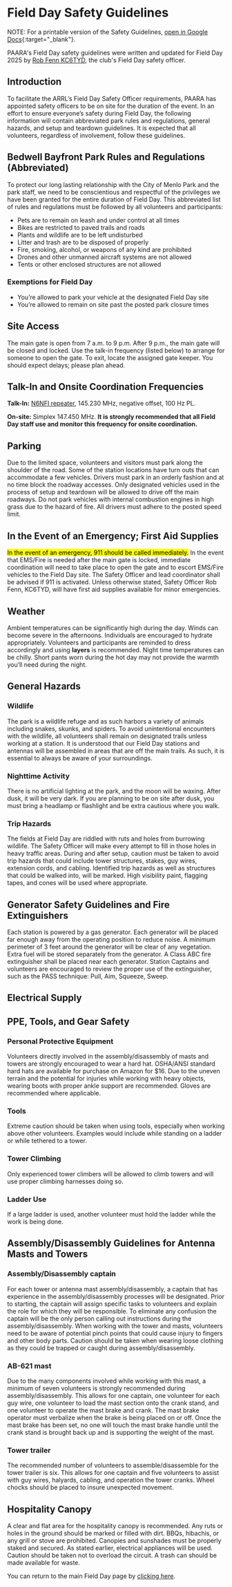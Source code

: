 # Field Day Safety Guidelines

NOTE: For a printable version of the Safety Guidelines, [open in Google Docs](https://docs.google.com/document/d/1J4zDdLOIcLpmyfRRWEDBjy1PZdddvFCUoqU4WL1VSAg/preview){:target="_blank"}.

PAARA's Field Day safety guidelines were written and updated for Field Day 2025 by [Rob Fenn KC6TYD](https://www.qrz.com/db/KC6TYD), the club's Field Day safety officer.

## Introduction

To facilitate the ARRL’s Field Day Safety Officer requirements, PAARA has appointed safety officers to be on site for the duration of the event. In an effort to ensure everyone’s safety during Field Day, the following information will contain abbreviated park rules and regulations, general hazards, and setup and teardown guidelines. It is expected that all volunteers, regardless of involvement, follow these guidelines.

## Bedwell Bayfront Park Rules and Regulations (Abbreviated) 

To protect our long lasting relationship with the City of Menlo Park and the park staff, we need to be conscientious and respectful of the privileges we have been granted for the entire duration of Field Day. This abbreviated list of rules and regulations must be followed by all volunteers and participants: 

* Pets are to remain on leash and under control at all times
* Bikes are restricted to paved trails and roads 
* Plants and wildlife are to be left undisturbed 
* Litter and trash are to be disposed of properly 
* Fire, smoking, alcohol, or weapons of any kind are prohibited
* Drones and other unmanned aircraft systems are not allowed
* Tents or other enclosed structures are not allowed

### Exemptions for Field Day 

* You’re allowed to park your vehicle at the designated Field Day site
* You’re allowed to remain on site past the posted park closure times

## Site Access

The main gate is open from 7 a.m. to 9 p.m. After 9 p.m., the main gate will be closed and locked. Use the talk-in frequency (listed below) to arrange for someone to open the gate. To exit, locate the assigned gate keeper. You should expect delays; please plan ahead.

## Talk-In and Onsite Coordination Frequencies

**Talk-In:** [N6NFI repeater](https://www.repeaterbook.com/repeaters/details.php?state_id=06&ID=620), 145.230 MHz, negative offset, 100 Hz PL. 

**On-site:** Simplex 147.450 MHz. **It is strongly recommended that all Field Day staff use and monitor this frequency for onsite coordination.**

## Parking

Due to the limited space, volunteers and visitors must park along the shoulder of the road. Some of the station locations have turn outs that can accommodate a few vehicles. Drivers must park in an orderly fashion and at no time block the roadway accesses. Only designated vehicles used in the process of setup and teardown will be allowed to drive off the main roadways. Do not park vehicles with internal combustion engines in high grass due to the hazard of fire. All drivers must adhere to the posted speed limit.

## In the Event of an Emergency; First Aid Supplies

<mark>In the event of an emergency, 911 should be called immediately.</mark> In the event that EMS/Fire is needed after the main gate is locked, immediate coordination will need to take place to open the gate and to escort EMS/Fire vehicles to the Field Day site. The Safety Officer and lead coordinator shall be advised if 911 is activated. Unless otherwise stated, Safety Officer Rob Fenn, KC6TYD, will have first aid supplies available for minor emergencies.

## Weather

Ambient temperatures can be significantly high during the day. Winds can become severe in the afternoons. Individuals are encouraged to hydrate appropriately. Volunteers and participants are reminded to dress accordingly and using **layers** is recommended. Night time temperatures can be chilly. Short pants worn during the hot day may not provide the warmth you’ll need during the night.

## General Hazards

### Wildlife

The park is a wildlife refuge and as such harbors a variety of animals including snakes, skunks, and spiders. To avoid unintentional encounters with the wildlife, all volunteers shall remain on designated trails unless working at a station. It is understood that our Field Day stations and antennas will be assembled in areas that are off the main trails. As such, it is essential to always be aware of your surroundings. 

### Nighttime Activity

There is no artificial lighting at the park, and the moon will be waxing. After dusk, it will be very dark. If you are planning to be on site after dusk, you must bring a headlamp or flashlight and be extra cautious where you walk. 

### Trip Hazards

The fields at Field Day are riddled with ruts and holes from burrowing wildlife. The Safety Officer will make every attempt to fill in those holes in heavy traffic areas. During and after setup, caution must be taken to avoid trip hazards that could include tower structures, stakes, guy wires, extension cords, and cabling. Identified trip hazards as well as structures that could be walked into, will be marked. High visibility paint, flagging tapes, and cones will be used where appropriate.

## Generator Safety Guidelines and Fire Extinguishers

Each station is powered by a gas generator. Each generator will be placed far enough away from the operating position to reduce noise. A minimum perimeter of 3 feet around the generator will be clear of any vegetation. Extra fuel will be stored separately from the generator. 
A Class ABC fire extinguisher shall be placed near each generator. Station Captains and volunteers are encouraged to review the proper use of the extinguisher, such as the PASS technique: Pull, Aim, Squeeze, Sweep. 

## Electrical Supply

## PPE, Tools, and Gear Safety

### Personal Protective Equipment

Volunteers directly involved in the assembly/disassembly of masts and towers are strongly encouraged to wear a hard hat. OSHA/ANSI standard hard hats are available for purchase on Amazon for $16. Due to the uneven terrain and the potential for injuries while working with heavy objects, wearing boots with proper ankle support are recommended. Gloves are recommended where applicable.

### Tools

Extreme caution should be taken when using tools, especially when working above other volunteers. Examples would include while standing on a ladder or while tethered to a tower. 

### Tower Climbing

Only experienced tower climbers will be allowed to climb towers and will use proper climbing harnesses doing so. 

### Ladder Use

If a large ladder is used, another volunteer must hold the ladder while the work is being done. 

## Assembly/Disassembly Guidelines for Antenna Masts and Towers

### Assembly/Disassembly captain

For each tower or antenna mast assembly/disassembly, a captain that has experience in the assembly/disassembly processes will be designated. Prior to starting, the captain will assign specific tasks to volunteers and explain the role for which they will be responsible. To eliminate any confusion the captain will be the only person calling out instructions during the assembly/disassembly. When working with the tower and masts, volunteers need to be aware of potential pinch points that could cause injury to fingers and other body parts. Caution should be taken when wearing loose clothing as they could be trapped or caught during assembly/disassembly. 

### AB-621 mast

Due to the many components involved while working with this mast, a minimum of seven volunteers is strongly recommended during assembly/disassembly. This allows for one captain, one volunteer for each guy wire, one volunteer to load the mast section onto the crank stand, and one volunteer to operate the mast brake and crank. The mast brake operator must verbalize when the brake is being placed on or off. Once the mast brake has been set, no one will touch the mast brake handle until the crank stand is brought back up and is supporting the weight of the mast.

### Tower trailer

The recommended number of volunteers to assemble/disassemble for the tower trailer is six. This allows for one captain and five volunteers to assist with guy wires, halyards, cabling, and operation the tower cranks. Wheel chocks should be placed to insure unexpected movement.

## Hospitality Canopy

A clear and flat area for the hospitality canopy is recommended. Any ruts or holes in the ground should be marked or filled with dirt. BBQs, hibachis, or any grill or stove are prohibited. Canopies and sunshades must be properly staked and secured. As stated earlier, electrical appliances will be used. Caution should be taken not to overload the circuit. A trash can should be made available for waste.

You can return to the main Field Day page by [clicking here](/fieldday.html).
